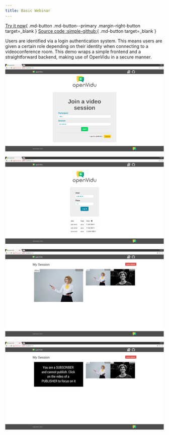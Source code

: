 ```yaml
---
title: Basic Webinar
---
```


[Try it now](https://demos.openvidu.io/basic-webinar/){ .md-button .md-button--primary .margin-right-button target=_blank }
[Source code :simple-github:](https://github.com/OpenVidu/openvidu-tutorials){ .md-button target=_blank }

Users are identified via a login authentication system. This means users are given a certain role depending on their identity when connecting to a videoconference room. This demo wraps a simple frontend and a straightforward backend, making use of OpenVidu in a secure manner.

<div class="grid-container">

<!-- Somehow the following plain HTML elements being in one line greatly affects MKDocs performance and ability to build the site -->

<div class="grid-50"><p><a class="glightbox" href="../../assets/images/secure-join.png" data-type="image" data-width="80%" data-height="auto" data-desc-position="bottom"><img src="../../assets/images/secure-join.png" loading="lazy"/></a></p></div>

<div class="grid-50"><p><a class="glightbox" href="../../assets/images/secure-login.png" data-type="image" data-width="80%" data-height="auto" data-desc-position="bottom"><img src="../../assets/images/secure-login.png" loading="lazy"/></a></p></div>

<div class="grid-50"><p><a class="glightbox" href="../../assets/images/secure-session-1.png" data-type="image" data-width="80%" data-height="auto" data-desc-position="bottom"><img src="../../assets/images/secure-session-1.png" loading="lazy"/></a></p></div>

<div class="grid-50"><p><a class="glightbox" href="../../assets/images/secure-session-2.png" data-type="image" data-width="80%" data-height="auto" data-desc-position="bottom"><img src="../../assets/images/secure-session-2.png" loading="lazy"/></a></p></div>

</div>

<script>window.setupGallery()</script>